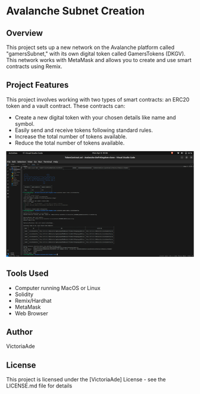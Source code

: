 # Avalanche Subnet Creation

## Overview

This project sets up a new network on the Avalanche platform called "gamersSubnet," with its own digital token called GamersTokens (DKGV). This network works with MetaMask and allows you to create and use smart contracts using Remix.

## Project Features

This project involves working with two types of smart contracts: an ERC20 token and a vault contract. These contracts can:

- Create a new digital token with your chosen details like name and symbol.
- Easily send and receive tokens following standard rules.
- Increase the total number of tokens available.
- Reduce the total number of tokens available.

![Alt text](subnet-terminal.png)

## Tools Used

- Computer running MacOS or Linux
- Solidity
- Remix/Hardhat
- MetaMask
- Web Browser

## Author

VictoriaAde

## License

This project is licensed under the [VictoriaAde] License - see the LICENSE.md file for details
